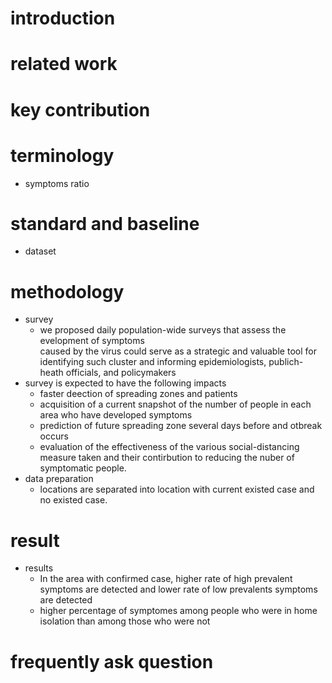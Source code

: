 # introduction
# related work
# key contribution
# terminology
* symptoms ratio
# standard and baseline
* dataset
# methodology
* survey
    * we proposed daily population-wide surveys that assess the evelopment of symptoms  
     caused by the virus could serve as a strategic and valuable tool for identifying
     such cluster and informing epidemiologists, publich-heath officials, and policymakers
* survey is expected to have the following impacts
    * faster deection of spreading zones and patients
    * acquisition of a current snapshot of the number of people in each area who have 
     developed symptoms
    * prediction of future spreading zone several days before and otbreak occurs
    * evaluation of the effectiveness of the various social-distancing measure taken 
     and their contirbution to reducing the nuber of symptomatic people. 
* data preparation
    * locations are separated into location with current existed case and no existed case.
# result

* results
    * In the area with confirmed case, higher rate of high prevalent symptoms are detected 
     and lower rate of low prevalents  symptoms are detected
    * higher percentage of symptomes among people who were in home isolation than among those 
     who were not  

# frequently ask question 
